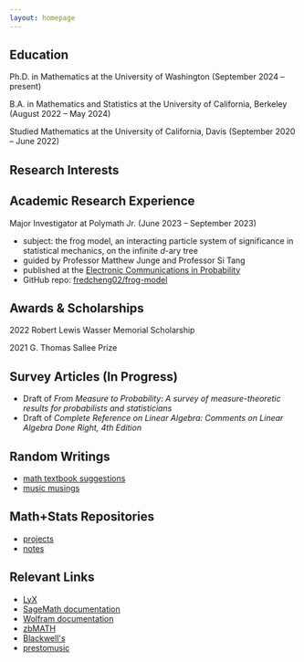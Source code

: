```yaml
---
layout: homepage
---
```

## Education
Ph.D. in Mathematics at the University of Washington (September 2024 – present)

B.A. in Mathematics and Statistics at the University of California, Berkeley (August 2022 – May 2024)

Studied Mathematics at the University of California, Davis (September 2020 – June 2022)

## Research Interests

## Academic Research Experience

Major Investigator at Polymath Jr. (June 2023 – September 2023)
- subject: the frog model, an interacting particle system of significance in statistical mechanics, on the infinite $d$-ary tree
- guided by Professor Matthew Junge and Professor Si Tang
- published at the [Electronic Communications in Probability](https://doi.org/10.1214/24-ECP606)
- GitHub repo: [fredcheng02/frog-model](https://github.com/fredcheng02/frog-model)

## Awards & Scholarships
2022 Robert Lewis Wasser Memorial Scholarship

2021 G. Thomas Sallee Prize

## Survey Articles (In Progress)
- Draft of *From Measure to Probability: A survey of measure-theoretic results for probabilists and statisticians*
- Draft of *Complete Reference on Linear Algebra: Comments on Linear Algebra Done Right, 4th Edition*

## Random Writings
- [math textbook suggestions](writings/mathtexts.md)
- [music musings](writings/musicmusings.md)

## Math+Stats Repositories
- [projects](https://github.com/fredcheng02/mathprojects)
- [notes](https://github.com/fredcheng02/MathStatsNotes)

## Relevant Links
- [LyX](https://www.lyx.org/)
- [SageMath documentation](https://doc.sagemath.org/html/en/index.html)
- [Wolfram documentation](https://reference.wolfram.com/language/)
- [zbMATH](https://zbmath.org/)
- [Blackwell's](https://blackwells.co.uk/bookshop/home)
- [prestomusic](https://www.prestomusic.com/)
